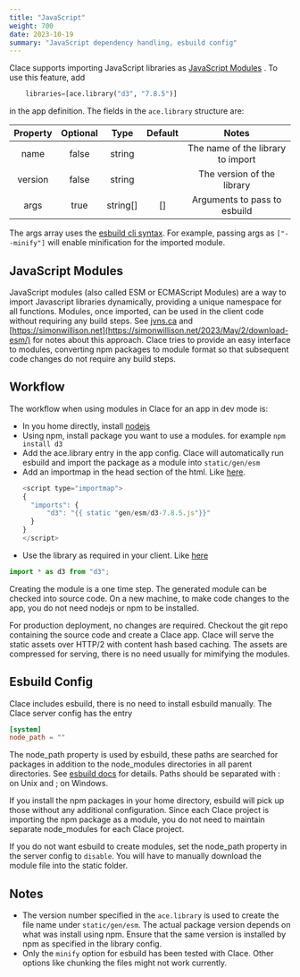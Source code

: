 ```yaml
---
title: "JavaScript"
weight: 700
date: 2023-10-19
summary: "JavaScript dependency handling, esbuild config"
---
```


Clace supports importing JavaScript libraries as [JavaScript Modules](https://developer.mozilla.org/en-US/docs/Web/JavaScript/Guide/Modules) . To use this feature, add

```python
    libraries=[ace.library("d3", "7.8.5")]
```

in the app definition. The fields in the `ace.library` structure are:

| Property | Optional |   Type   | Default |               Notes               |
| :------: | :------: | :------: | :-----: | :-------------------------------: |
|   name   |  false   |  string  |         | The name of the library to import |
| version  |  false   |  string  |         |    The version of the library     |
|   args   |   true   | string[] |   []    |   Arguments to pass to esbuild    |

The args array uses the [esbuild cli syntax](https://pkg.go.dev/github.com/evanw/esbuild/pkg/cli). For example, passing args as `["--minify"]` will enable minification for the imported module.

## JavaScript Modules

JavaScript modules (also called ESM or ECMAScript Modules) are a way to import Javascript libraries dynamically, providing a unique namespace for all functions. Modules, once imported, can be used in the client code without requiring any build steps. See [jvns.ca](https://jvns.ca/blog/2023/02/16/writing-javascript-without-a-build-system/) and [https://simonwillison.net](https://simonwillison.net/2023/May/2/download-esm/) for notes about this approach. Clace tries to provide an easy interface to modules, converting npm packages to module format so that subsequent code changes do not require any build steps.

## Workflow

The workflow when using modules in Clace for an app in dev mode is:

- In you home directly, install [nodejs](https://nodejs.org/en/download)
- Using npm, install package you want to use a modules. for example `npm install d3`
- Add the ace.library entry in the app config. Clace will automatically run esbuild and import the package as a module into `static/gen/esm`
- Add an importmap in the head section of the html. Like [here](https://github.com/claceio/clace/blob/8b7f0d7d0c692e0ca3c6a74e97d1913031b954a1/examples/memory_usage/index.go.html#L10).
  ```javascript
  <script type="importmap">
  {
    "imports": {
        "d3": "{{ static "gen/esm/d3-7.8.5.js"}}"
    }
  }
  </script>
  ```
- Use the library as required in your client. Like [here](https://github.com/claceio/clace/blob/8b7f0d7d0c692e0ca3c6a74e97d1913031b954a1/examples/memory_usage/static/js/app.js#L4)

```javascript
import * as d3 from "d3";
```

Creating the module is a one time step. The generated module can be checked into source code. On a new machine, to make code changes to the app, you do not need nodejs or npm to be installed.

For production deployment, no changes are required. Checkout the git repo containing the source code and create a Clace app. Clace will serve the static assets over HTTP/2 with content hash based caching. The assets are compressed for serving, there is no need usually for mimifying the modules.

## Esbuild Config

Clace includes esbuild, there is no need to install esbuild manually. The Clace server config has the entry

```toml
[system]
node_path = ""
```

The node_path property is used by esbuild, these paths are searched for packages in addition to the node_modules directories in all parent directories. See [esbuild docs](https://esbuild.github.io/api/#node-paths) for details. Paths should be separated with : on Unix and ; on Windows.

If you install the npm packages in your home directory, esbuild will pick up those without any additional configuration. Since each Clace project is importing the npm package as a module, you do not need to maintain separate node_modules for each Clace project.

If you do not want esbuild to create modules, set the node_path property in the server config to `disable`. You will have to manually download the module file into the static folder.

## Notes

- The version number specified in the `ace.library` is used to create the file name under `static/gen/esm`. The actual package version depends on what was install using npm. Ensure that the same version is installed by npm as specified in the library config.
- Only the `minify` option for esbuild has been tested with Clace. Other options like chunking the files might not work currently.
